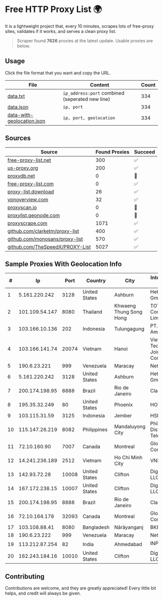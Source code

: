 
# Free HTTP Proxy List 🌍

It is a lightweight project that, every 10 minutes, scrapes lots of free-proxy sites, validates if it works, and serves a clean proxy list.


> Scraper found **7626** proxies at the latest update. Usable proxies are below.

## Usage

Click the file format that you want and copy the URL.


|File|Content|Count|
|----|-------|-----|
|[data.txt](https://raw.githubusercontent.com/themiralay/Proxy-List-World/master/data.txt)|`ip_address:port` combined (seperated new line)|334|
|[data.json](https://raw.githubusercontent.com/themiralay/Proxy-List-World/master/data.json)|`ip, port`|334|
|[data-with-geolocation.json](https://raw.githubusercontent.com/themiralay/Proxy-List-World/master/data-with-geolocation.json)|`ip, port, geolocation`|334|

## Sources

|Source|Found Proxies|Succeed|
|------|-------------|-------|
|[free-proxy-list.net](https://free-proxy-list.net)|300|✅|
|[us-proxy.org](https://www.us-proxy.org)|200|✅|
|[proxydb.net](http://proxydb.net)|0|🚫|
|[free-proxy-list.com](https://free-proxy-list.com/?page=&port=&type%5B%5D=http&type%5B%5D=https&up_time=0&search=Search)|0|✅|
|[proxy-list.download](https://www.proxy-list.download/HTTP)|26|✅|
|[vpnoverview.com](https://vpnoverview.com/privacy/anonymous-browsing/free-proxy-servers)|32|✅|
|[proxyscan.io](https://www.proxyscan.io)|0|🚫|
|[proxylist.geonode.com](https://proxylist.geonode.com/api/proxy-list?limit=300&page=1&sort_by=lastChecked&sort_type=desc&protocols=http,https)|0|🚫|
|[proxyscrape.com](https://api.proxyscrape.com/v2/?request=displayproxies&protocol=http&timeout=10000&country=all&ssl=all&anonymity=all)|1071|✅|
|[github.com/clarketm/proxy-list](https://raw.githubusercontent.com/clarketm/proxy-list/master/proxy-list-raw.txt)|400|✅|
|[github.com/monosans/proxy-list](https://raw.githubusercontent.com/monosans/proxy-list/main/proxies/http.txt)|570|✅|
|[github.com/TheSpeedX/PROXY-List](https://raw.githubusercontent.com/TheSpeedX/PROXY-List/master/http.txt)|5027|✅|


## Sample Proxies With Geolocation Info

|#|Ip|Port|Country|City|Internet Service Provider|
|-|--|----|-------|----|-------------------------|
|1|5.161.220.242|3128|United States|Ashburn|Hetzner Online GmbH|
|2|101.109.54.147|8080|Thailand|Khwaeng Thung Song Hong|TOT Public Company Limited|
|3|103.166.10.136|202|Indonesia|Tulungagung|PT. Yasmin Amanah Media|
|4|103.166.141.74|20074|Vietnam|Hanoi|Viet NAM Cloud Technology Joint Stock Company|
|5|190.6.23.221|999|Venezuela|Maracay|Net Uno|
|6|5.161.220.242|3128|United States|Ashburn|Hetzner Online GmbH|
|7|200.174.198.95|8888|Brazil|Rio de Janeiro|Claro S.A|
|8|195.35.32.249|80|United States|Phoenix|HOSTINGER US|
|9|103.115.31.59|3125|Indonesia|Jember|HSPNET|
|10|115.147.26.219|8082|Philippines|Mandaluyong City|Philippine Long Distance Telephone Co.|
|11|72.10.160.90|7007|Canada|Montreal|GloboTech Communications|
|12|14.241.236.189|2512|Vietnam|Ho Chi Minh City|VNPT|
|13|142.93.72.28|10008|United States|Clifton|DigitalOcean, LLC|
|14|167.172.238.15|10007|United States|Clifton|DigitalOcean, LLC|
|15|200.174.198.95|8888|Brazil|Rio de Janeiro|Claro S.A|
|16|72.10.164.178|32093|Canada|Montreal|GloboTech Communications|
|17|103.108.88.41|8080|Bangladesh|Nārāyanganj|BKB Network|
|18|190.6.23.222|999|Venezuela|Maracay|Net Uno|
|19|113.212.87.254|82|India|Ahmedabad|INPLs|
|20|162.243.184.16|10010|United States|Clifton|DigitalOcean, LLC|



## Contributing

Contributions are welcome, and they are greatly appreciated! Every
little bit helps, and credit will always be given.

